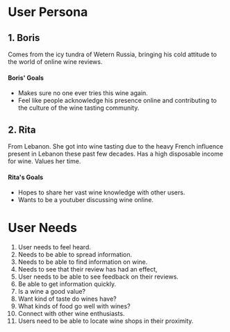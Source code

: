 # User Persona

## 1. Boris

Comes from the icy tundra of Wetern Russia, bringing his cold attitude to the world of online wine reviews.

#### Boris' Goals

- Makes sure no one ever tries this wine again.
- Feel like people acknowledge his presence online and contributing to the culture of the wine tasting community.

## 2. Rita

From Lebanon. She got into wine tasting due to the heavy French influence present in Lebanon these past few decades. Has a high disposable income for wine. Values her time.

#### Rita's Goals

- Hopes to share her vast wine knowledge with other users.
- Wants to be a youtuber discussing wine online.

# User Needs

1. User needs to feel heard.
2. Needs to be able to spread information.
3. Needs to be able to find information on wine.
4. Needs to see that their review has had an effect,
5. User needs to be able to see feedback on their reviews.
6. Be able to get information quickly.
7. Is a wine a good value?
8. Want kind of taste do wines have?
9. What kinds of food go well with wines?
10. Connect with other wine enthusiasts.
11. Users need to be able to locate wine shops in their proximity.
